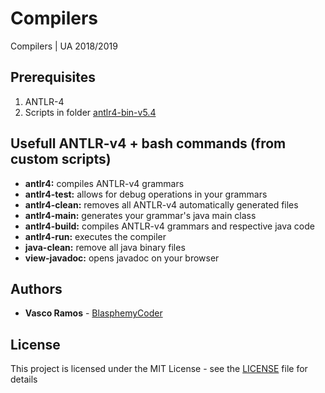 # Compilers
Compilers | UA 2018/2019

## Prerequisites
1. ANTLR-4
2. Scripts in folder [antlr4-bin-v5.4](antlr4-bin-v5.4)

## Usefull ANTLR-v4 + bash commands (from custom scripts)
* **antlr4:** compiles ANTLR-v4 grammars
* **antlr4-test:** allows for debug operations in your grammars
* **antlr4-clean:** removes all ANTLR-v4 automatically generated files
* **antlr4-main:** generates your grammar's java main class
* **antlr4-build:** compiles ANTLR-v4 grammars and respective java code
* **antlr4-run:** executes the compiler
* **java-clean:** remove all java binary files
* **view-javadoc:** opens javadoc on your browser

## Authors
* **Vasco Ramos** - [BlasphemyCoder](https://github.com/BlasphemyCoder)

## License
This project is licensed under the MIT License - see the [LICENSE](LICENSE) file for details
